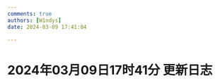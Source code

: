```yaml
---
comments: true
authors: [W1ndys]
date: 2024-03-09 17:41:04

---
```


# 2024年03月09日17时41分 更新日志

<!-- more -->